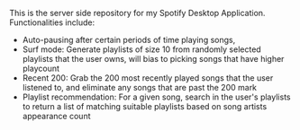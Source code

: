 This is the server side repository for my Spotify Desktop Application. 
Functionalities include: 
- Auto-pausing after certain periods of time playing songs, 
- Surf mode: Generate playlists of size 10 from randomly selected playlists that the user owns, will bias to picking songs that have higher playcount 
- Recent 200: Grab the 200 most recently played songs that the user listened to, and eliminate any songs that are past the 200 mark 
- Playlist recommendation: For a given song, search in the user's playlists to return a list of matching suitable playlists based on song artists appearance count  